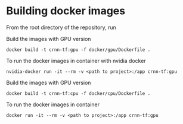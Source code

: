 # Building docker images
From the root directory of the repository, run

Build the images with GPU version

```
docker build -t crnn-tf:gpu -f docker/gpu/Dockerfile .
```

To run the docker images in container with nvidia docker

```
nvidia-docker run -it --rm -v <path to project>:/app crnn-tf:gpu
```

Build the images with GPU version

```
docker build -t crnn-tf:cpu -f docker/cpu/Dockerfile .
```

To run the docker images in container

```
docker run -it --rm -v <path to project>:/app crnn-tf:gpu
```

